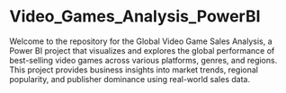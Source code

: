 # Video_Games_Analysis_PowerBI
Welcome to the repository for the Global Video Game Sales Analysis, a Power BI project that visualizes and explores the global performance of best-selling video games across various platforms, genres, and regions. This project provides business insights into market trends, regional popularity, and publisher dominance using real-world sales data.
